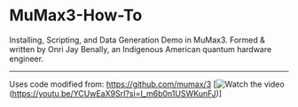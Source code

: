 # MuMax3-How-To
Installing, Scripting, and Data Generation Demo in MuMax3. Formed &amp; written by Onri Jay Benally, an Indigenous American quantum hardware engineer.
______________________________________________________________________________________________________________________________________________________
Uses code modified from: https://github.com/mumax/3
[![Watch the video](https://img.youtube.com/vi/nTQUwghvy5Q/default.jpg)(https://youtu.be/YCUwEaX9SrI?si=I_m6b0n1USWKunFJ)]
